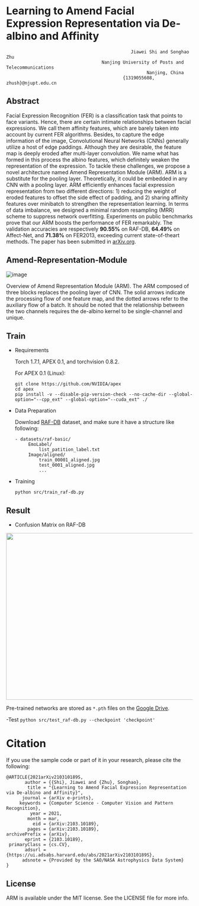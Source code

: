 # Learning to Amend Facial Expression Representation via De-albino and Affinity
                                                   Jiawei Shi and Songhao Zhu
                                        Nanjing University of Posts and Telecommunications
                                                         Nanjing, China
                                                {1319055608, zhush}@njupt.edu.cn


## Abstract
  Facial Expression Recognition (FER) is a classification task that points to face variants. Hence, there are certain
intimate relationships between facial expressions. We call them affinity features, which are barely taken into account
by current FER algorithms. Besides, to capture the edge information of the image, Convolutional Neural Networks
(CNNs) generally utilize a host of edge paddings. Although they are desirable, the feature map is deeply eroded after
multi-layer convolution. We name what has formed in this process the albino features, which definitely weaken the representation
of the expression. To tackle these challenges, we propose a novel architecture named Amend Representation
Module (ARM). ARM is a substitute for the pooling layer. Theoretically, it could be embedded in any CNN
with a pooling layer. ARM efficiently enhances facial expression representation from two different directions: 1) reducing
the weight of eroded features to offset the side effect of padding, and 2) sharing affinity features over minibatch
to strengthen the representation learning. In terms of data imbalance, we designed a minimal random resampling
(MRR) scheme to suppress network overfitting. Experiments on public benchmarks prove that our ARM boosts the
performance of FER remarkably. The validation accuracies are respectively **90.55%** on RAF-DB, **64.49%** on Affect-Net,
and **71.38%** on FER2013, exceeding current state-of-theart methods. The paper has been submitted in [arXiv.org](https://arxiv.org/abs/2103.10189).

## Amend-Representation-Module

![image](https://github.com/sunmusik/Amend-Representation-Module/blob/master/imgs/Net.png)

Overview of Amend Representation Module (ARM). The ARM composed of three blocks replaces the pooling layer
of CNN. The solid arrows indicate the processing flow of one feature map, and the dotted arrows refer to the auxiliary flow of
a batch. It should be noted that the relationship between the two channels requires the de-albino kernel to be single-channel
and unique.

## Train
- Requirements

  Torch 1.7.1, APEX 0.1, and torchvision 0.8.2.
  
  For APEX 0.1 (Linux):
  
	  git clone https://github.com/NVIDIA/apex
	  cd apex
	  pip install -v --disable-pip-version-check --no-cache-dir --global-option="--cpp_ext" --global-option="--cuda_ext" ./
	  
- Data Preparation

  Download [RAF-DB](http://www.whdeng.cn/RAF/model1.html#dataset) dataset, and make sure it have a structure like following:
 
	```
	- datasets/raf-basic/
		 EmoLabel/
		     list_patition_label.txt
		 Image/aligned/
		     train_00001_aligned.jpg
		     test_0001_aligned.jpg
		     ...
	```
- Training
	```
	python src/train_raf-db.py
	```



## Result
- Confusion Matrix on RAF-DB

<div align=center><img src="https://github.com/sunmusik/Amend-Representation-Module/blob/master/imgs/acc_rafdb.png" width="600" height="450" /></div>

Pre-trained networks are stored as `*.pth` files on the [Google Drive](https://drive.google.com/file/d/1uNK5Nf4bYzBGuQomp-eOa-_X-OrEugXx/view).

-Test
	```
	python src/test_raf-db.py --checkpoint 'checkpoint'
	```


# Citation
If you use the sample code or part of it in your research, please cite the following:

```
@ARTICLE{2021arXiv210310189S,
       author = {{Shi}, Jiawei and {Zhu}, Songhao},
        title = "{Learning to Amend Facial Expression Representation via De-albino and Affinity}",
      journal = {arXiv e-prints},
     keywords = {Computer Science - Computer Vision and Pattern Recognition},
         year = 2021,
        month = mar,
          eid = {arXiv:2103.10189},
        pages = {arXiv:2103.10189},
archivePrefix = {arXiv},
       eprint = {2103.10189},
 primaryClass = {cs.CV},
       adsurl = {https://ui.adsabs.harvard.edu/abs/2021arXiv210310189S},
      adsnote = {Provided by the SAO/NASA Astrophysics Data System}
}
```

## License
ARM is available under the MIT license. See the LICENSE file for more info.
